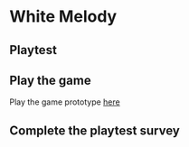 # White Melody
## Playtest

## Play the game

Play the game prototype  [here](../prototype/WhiteMelody_Prototype.html)

## Complete the playtest survey


